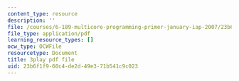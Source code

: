 ```yaml
---
content_type: resource
description: ''
file: /courses/6-189-multicore-programming-primer-january-iap-2007/23b6f1f960c4de2d49e371b541c9c023_G0iYkb9YiRg.pdf
file_type: application/pdf
learning_resource_types: []
ocw_type: OCWFile
resourcetype: Document
title: 3play pdf file
uid: 23b6f1f9-60c4-de2d-49e3-71b541c9c023
---
```

